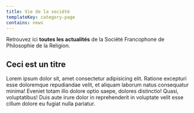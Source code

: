 ```yaml
---
title: Vie de la société
templateKey: category-page
contains: news
---
```

Retrouvez ici **toutes les actualités** de la Société Francophone de Philosophie de la Religion.

## Ceci est un titre

Lorem ipsum dolor sit, amet consectetur adipisicing elit. Ratione excepturi esse doloremque repudiandae velit, et aliquam laborum natus consequatur minima! Eveniet totam illo dolore optio saepe, dolores distinctio! Quasi, voluptatibus! Duis aute irure dolor in reprehenderit in voluptate velit esse cillum dolore eu fugiat nulla pariatur.